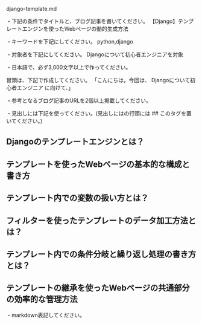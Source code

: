 django-template.md

・下記の条件でタイトルと、ブログ記事を書いてください。
【Django】テンプレートエンジンを使ったWebページの動的生成方法

・キーワードを下記にしてください。
python,django

・対象者を下記にしてください。
  Djangoについて初心者エンジニアを対象


・日本語で、必ず3,000文字以上で作ってください。

冒頭は、下記で作成してください。
「こんにちは。今回は、
Djangoについて初心者エンジニア
に向けて、」

・参考となるブログ記事のURLを2個以上掲載してください。

・見出しには下記を使ってください。(見出しにはの行頭には ## このタグを置いてください。)
## Djangoのテンプレートエンジンとは？
## テンプレートを使ったWebページの基本的な構成と書き方
## テンプレート内での変数の扱い方とは？
## フィルターを使ったテンプレートのデータ加工方法とは？
## テンプレート内での条件分岐と繰り返し処理の書き方とは？
## テンプレートの継承を使ったWebページの共通部分の効率的な管理方法

・markdown表記してください。

